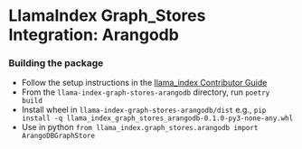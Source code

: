 # LlamaIndex Graph_Stores Integration: Arangodb


### Building the package 
- Follow the setup instructions in the [llama_index Contributor Guide](https://github.com/run-llama/llama_index/blob/main/CONTRIBUTING.md#setting-up-environment)
- From the `llama-index-graph-stores-arangodb` directory, run `poetry build`
- Install wheel in `llama-index-graph-stores-arangodb/dist` e.g., `pip install -q llama_index_graph_stores_arangodb-0.1.0-py3-none-any.whl`
- Use in python `from llama_index.graph_stores.arangodb import ArangoDBGraphStore` 

